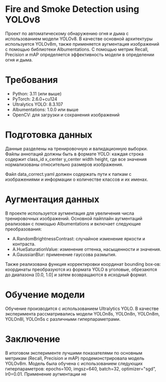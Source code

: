 # Fire and Smoke Detection using YOLOv8
Проект по автоматическому обнаружению огня и дыма с использованием модели YOLOv8. В качестве основной архитектуры используется YOLOv8m, также применяется аугментация изображений с помощью библиотеки Albumentations. С помощью метрик Recall, Precision и mAP определяется эффективность модели в определении огня и дыма.

# Требования
- Python: 3.11 (или выше)
- PyTorch: 2.6.0+cu124
- Ultralytics YOLO: 8.3.107
- Albumentations: 1.0.0 или выше
- OpenCV: для загрузки и сохранения изображений

# Подготовка данных
Данные разделены на тренировочную и валидационную выборки.
Файлы аннотаций должны быть в формате YOLO: каждая строка содержит
class_id x_center y_center width height, где все значения нормализованы относительно размеров изображения.

Файл data_correct.yaml должен содержать пути к папкам с изображениями и информации о количестве классов и их именах.

# Аугментация данных
В проекте используется аугментация для увеличения числа тренировочных изображений. Основной пайплайн аугментаций реализован с помощью Albumentations и включает следующие преобразования:
- A.RandomBrightnessContrast: случайное изменение яркости и контраста.
- A.HueSaturationValue: изменение оттенка, насыщенности и значения.
- A.GaussianBlur: применение гауссова размытия.

Также реализована функция корректировки координат bounding box‑ов: координаты преобразуются из формата YOLO в уголовые, обрезаются до диапазона [0.0, 1.0] и затем возвращаются в исходный формат.

# Обучение модели
Обучение производится с использованием Ultralytics YOLO. В качестве эксперимента рассматривались модели YOLOn8s, YOLOn8n, YOLOn8m, YOLOn8l, YOLOn5s с различными гиперпараметрами. 

# Заключение
В итоговом эксперименте лучшими показателями по основным метрикам (Recall, Precision и mAP) продемонстрировала модель YOLOv8m. Модель была обучена с использованием следующих гиперпараметров: epochs=100, imgsz=640, batch=32,  optimizer="sgd", lr0=0.01. Применение аугментации не 
